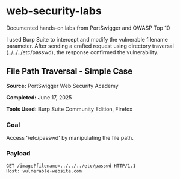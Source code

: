 # web-security-labs
Documented hands-on labs from PortSwigger and OWASP Top 10

I used Burp Suite to intercept and modify the vulnerable filename parameter. After sending a crafted request using directory traversal (../../../etc/passwd), the response confirmed the vulnerability.

## File Path Traversal - Simple Case

**Source:** PortSwigger Web Security Academy

**Completed:** June 17, 2025

**Tools Used:** Burp Suite Community Edition, Firefox

### Goal
Access '/etc/passwd' by manipulating the file path.

### Payload
```http
GET /image?filename=../../../etc/passwd HTTP/1.1
Host: vulnerable-website.com

